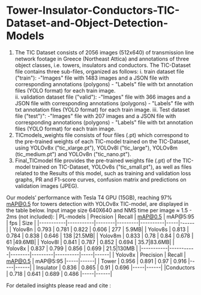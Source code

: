 # Tower-Insulator-Conductors-TIC-Dataset-and-Object-Detection-Models
1. The TIC Dataset consists of 2056 images (512x640) of transmission line network footage in Greece (Northeast Attica) and annotations of three object classes, i.e. towers, insulators and conductors. 
The TIC-Dataset file contains three sub-files, organized as follows: 
i. train dataset file ("train"):  -"Images" file with 1483 images and a JSON file with corresponding annotations (polygons)
                                  - "Labels" file with txt annotation files (YOLO format) for each train image.   
ii. validation dataset file ("valid"): -"Images" file with 366 images and a JSON file with corresponding annotations (polygons)
                                      - "Labels" file with txt annotation files (YOLO format) for each train image.
iii. Test dataset file ("test")": -"Images" file with 207 images and a JSON file with corresponding annotations (polygons)
                                  - "Labels" file with txt annotation files (YOLO format) for each train image.
2. TICmodels_weights file consists of four files (.pt) which correspond to the pre-trained weights of each TIC-model trained on the TIC-Dataset, using YOLOv8x ("tic_xlarge.pt"), YOLOv8l ("tic_large"), YOLOv8m (tic_medium.pt") and YOLOv8n ("tic_nano.pt").
3. Final_TICmodel file provides the pre-trained weights file (.pt) of the TIC-model trained on TIC-Dataset, YOLOv8s ("tic_small.pt"), as well as files related to the Results of this model, such as training and validation loss graphs, PR and F1-score curves, confusion matrix and predictions on validation images (JPEG).

Our models’ performance with Tesla T4 GPU (15GB), reaching 97% mAP@0.5 for towers detection with YOLOv8x TIC-model, are displayed in the table below. Input image size 640X640 and NMS time per image ≈ 1.5 - 2ms (not included): 
| PL-models | Precision | Recall | mAP@0.5 | mAP@5:95 | fps | Size |
|-----------|-----------|--------|---------|----------|-----|------|
| Yolov8n   | 0.793     | 0.781  | 0.822   | 0.606    | 277 | 5.9MB|
| Yolov8s   | 0.813     | 0.784  | 0.838   | 0.646    | 138 |21.5MB|
| Yolov8m   | 0.833     | 0.78   | 0.84    | 0.678    | 61  |49.6MB|
| Yolov8l   | 0.841     | 0.787  | 0.852   | 0.694    | 35.7|83.6MB|
| Yolov8x   | 0.837     | 0.799  | 0.856   | 0.699    | 21.5|130MB |
|-----------|-----------|--------|---------|----------|-----|------|
| Yolov8x   | Precision | Recall | mAP@0.5 | mAP@5:95 |-----|------|
| Tower     | 0.956     | 0.891  | 0.97    | 0.916    |-----|------|
| Insulator | 0.836     | 0.865  | 0.91    | 0.696    |-----|------|
|Conductors | 0.718     | 0.641  | 0.689   | 0.486    |-----|------|

For detailed insights please read and cite :
